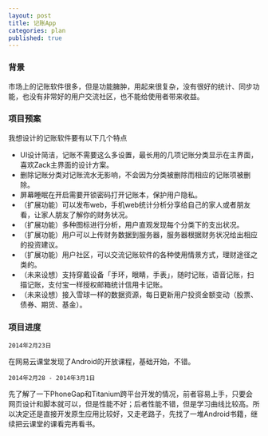 ```yaml
---
layout: post
title: 记账App
categories: plan
published: true
---
```

### **背景**
市场上的记账软件很多，但是功能臃肿，用起来很复杂，没有很好的统计、同步功能，也没有非常好的用户交流社区，也不能给使用者带来收益。

### **项目预案**
我想设计的记账软件要有以下几个特点

- UI设计简洁，记账不需要这么多设置，最长用的几项记账分类显示在主界面，喜欢Zack主界面的设计方案。
- 删除记账分类对记账流水无影响，不会因为分类被删除而相应的记账项被删除。
- 屏幕睡眠在开启需要开锁密码打开记账本，保护用户隐私。
- （扩展功能）可以发布web，手机web统计分析分享给自己的家人或者朋友看，让家人朋友了解你的财务状况。
- （扩展功能）多种图标进行分析，用户直观发现每个分类下的支出状况。
- （扩展功能）用户可以上传财务数据到服务器，服务器根据财务状况给出相应的投资建议。
- （扩展功能）用户社区，可以交流记账软件的各种使用情景方式，理财途径之类的。
- （未来设想）支持穿戴设备「手环，眼睛，手表」，随时记账，语音记账，扫描记账，支付宝一样授权邮箱统计信用卡记账。
- （未来设想）接入雪球一样的数据资源，每日更新用户投资金额变动（股票、债券、期货、基金）。

### **项目进度**

``2014年2月23日``

在网易云课堂发现了Android的开放课程，基础开始，不错。

``2014年2月28 - 2014年3月1日``

先了解了一下PhoneGap和Titanium跨平台开发的情况，前者容易上手，只要会网页设计和脚本就可以，但是性能不好；后者性能不错，但是学习曲线比较高。所以决定还是直接开发原生应用比较好，又走老路子，先找了一堆Android书籍，继续把云课堂的课看完再看书。


